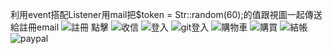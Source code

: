 利用event搭配Listener用mail把$token = Str::random(60);的值跟視圖一起傳送給註冊email
![註冊](https://github.com/s9231158/Laravel/assets/121070963/6fc014d3-3630-45cc-958f-c9c120ef3590)
點擊
![收信](https://github.com/s9231158/Laravel/assets/121070963/e6a5e6d4-7ef0-4efb-975d-e5ae358ba771)
![登入](https://github.com/s9231158/Laravel/assets/121070963/c1aa7831-525e-4de6-a49b-4d0d5fedc263)
![git登入](https://github.com/s9231158/Laravel/assets/121070963/d4c4a80a-1dc6-440a-bbf6-77303c808cb1)
![購物車](https://github.com/s9231158/Laravel/assets/121070963/aab4defb-30d2-43ba-bdc3-4c91d2ab21f4)
![購買](https://github.com/s9231158/Laravel/assets/121070963/8db54912-cead-43b3-a9d0-e768927c207d)
![結帳](https://github.com/s9231158/Laravel/assets/121070963/bb6c2a4a-97e3-484e-ba38-b94935b5f0c6)
![paypal](https://github.com/s9231158/Laravel/assets/121070963/9ac5e797-74ee-4faa-80c8-44cd4f0f9017)
